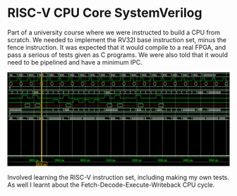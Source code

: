 # RISC-V CPU Core SystemVerilog

Part of a university course where we were instructed to build a CPU from scratch. We needed to implement the RV32I base instruction set, minus the fence instruction. It was expected that it would compile to a real FPGA, and pass a serious of tests given as C programs. We were also told that it would need to be pipelined and have a minimum IPC.

![Clip of Waveform](res/img/waveform.png)

Involved learning the RISC-V instruction set, including making my own tests. As well I learnt about the Fetch-Decode-Execute-Writeback CPU cycle.
